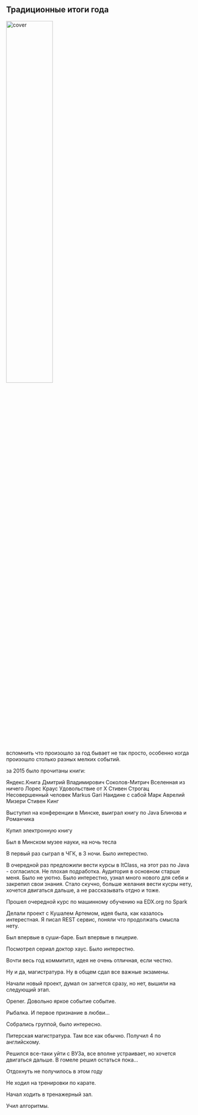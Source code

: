 <!--
{ "title":"Итоги 2016-го года",
  "category":"Other",
  "date":"31.12.2015",
  "change":"31.12.2015",
  "slug":"00018",
  "comments":"" }
-->

## Традиционные итоги года


<img src="https://www.googledrive.com/host/0B2w0rtQkeBZadEpxd3Y2M3hMTUU/blog/0017/01.png" width="50%" alt="cover">

вспомнить что произошло за год бывает не так просто, особенно когда произошло столько разных мелких событий.

за 2015 было прочитаны книги:

Яндекс.Книга	Дмитрий Владимирович Соколов-Митрич
Вселенная из ничего	Лорес Краус
Удовольствие от X	Стивен Строгац
Несовершенный человек	Markus Gari
Наидине с сабой	Марк Аврелий
Мизери	Стивен Кинг

Выступил на конференции в Минске, выиграл книгу по Java Блинова и Романчика

Купил электронную книгу

Был в Минском музее науки, на ночь тесла

В первый раз сыграл в ЧГК, в 3 ночи. Было интерестно.

В очередной раз предложили вести курсы в ItClass, на этот раз по Java - согласился. Не плохая подработка.
Аудитория в основном старше меня. Было не уютно. Было интерестно, узнал много нового для себя и закрепил свои знания. Стало скучно, больше желания вести кусры нету, хочется двигаться дальше, а не рассказывать отдно и тоже.

Прошел очередной курс по машинному обучению на EDX.org по Spark

Делали проект с Кушалем Артемом, идея была, как казалось интерестная. Я писал REST сервис, поняли что продолжать смысла нету. 

Был впервые в суши-баре.
Был впервые в пицерие.

Посмотрел сериал доктор хаус. Было интерестно.

Вочти весь год коммититл, идея не очень отличная, если честно. 

Ну и да, магистратура. Ну в общем сдал все важные экзамены. 

Начали новый проект, думал он загнется сразу, но нет, вышили на следующий этап. 

Opener. Довольно яркое событие событие. 

Рыбалка. И первое признание в любви...

Собрались группой, было интересно. 

Питерская магистратура. Там все как обычно. Получил 4 по английскому.

Решился все-таки уйти с ВУЗа, все вполне устраивает, но хочется двигаться дальше. В гомеле решил остаться пока...

Отдохнуть не получилось в этом году

Не ходил на тренировки по карате.

Начал ходить в тренажерный зал. 

Учил алгоритмы. 

